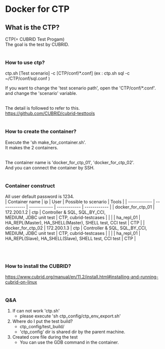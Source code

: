 # **Docker for CTP**
## What is the CTP?
CTP(= CUBRID Test Progam)<br/>
The goal is the test by CUBRID.<br/><br/>

### How to use ctp?
ctp.sh [Test scenario] -c [CTP/conf/*.conf]
(ex : ctp.sh sql -c ~/CTP/conf/sql.conf )

If you want to change the 'test scenario path', open the 'CTP/conf/*.conf'.<br/>
and change the 'scenario' variable.<br/><br/>

The detail is followed to refer to this.<br/>
https://github.com/CUBRID/cubrid-testtools <br/><br/>

### How to create the container?
Execute the 'sh make_for_container.sh'.<br/>
It makes the 2 containers.<br/><br/>

The container name is 'docker_for_ctp_01', 'docker_for_ctp_02'.<br/>
And you can connect the container by SSH.<br/><br/>

### Container construct
All user default password is 1234.<br/>
| Container name | ip | User | Possible to scenario | Tools |
| ------------ | ------------ | ------------ | ------------ | ------------ |
| docker_for_ctp_01 | 172.200.1.2 | ctp | Controller & SQL, SQL_BY_CCI, <br/>MEDIUM, JDBC unit test | CTP, cubrid-testcases |
|  |  | ha_repl_01 | HA_REPL(Master), HA_SHELL(Master), SHELL test, CCI test | CTP |
| docker_for_ctp_02 | 172.200.1.3 | ctp | Controller & SQL, SQL_BY_CCI, <br/>MEDIUM, JDBC unit test | CTP, cubrid-testcases |
|  |  | ha_repl_01 | HA_REPL(Slave), HA_SHELL(Slave), SHELL test, CCI test | CTP |

<br/><br/>


### How to install the CUBRID?
https://www.cubrid.org/manual/en/11.2/install.html#installing-and-running-cubrid-on-linux <br/><br/>

### Q&A
1. If can not work 'ctp.sh'
   - please execute 'sh ctp_config/ctp_env_export.sh'
2. Where do I put the test build?
   - ctp_config/test_build/
   - 'ctp_config' dir is shared dir by the parent machine.
3. Created core file during the test
   - You can use the GDB command in the container.
